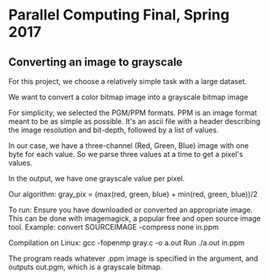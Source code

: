 # Parallel Computing Final, Spring 2017

## Converting an image to grayscale

For this project, we choose a relatively simple task with a large dataset.

We want to convert a color bitmap image into a grayscale bitmap image

For simplicity, we selected the PGM/PPM formats.  PPM is an image format meant to be as simple as possible.  It's an ascii file with a header describing the image resolution and bit-depth, followed by a list of values.

In our case, we have a three-channel (Red, Green, Blue) image with one byte for each value.  So we parse three values at a time to get a pixel's values.

In the output, we have one grayscale value per pixel.

Our algorithm: gray_pix = (max(red, green, blue) + min(red, green, blue))/2

To run:
Ensure you have downloaded or converted an appropriate image.
This can be done with imagemagick, a popular free and open source image tool. Example:
convert SOURCEIMAGE -compress none in.ppm

Compilation on Linux:
gcc -fopenmp gray.c -o a.out
Run ./a.out in.ppm

The program reads whatever .ppm image is specified in the argument, and outputs out.pgm, which is a grayscale bitmap.

